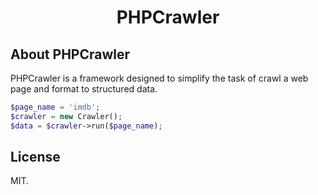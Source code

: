 <h1 align="center">PHPCrawler</h1>

## About PHPCrawler

PHPCrawler is a framework designed to simplify the task of crawl a web page and format to structured data.

```php
$page_name = 'imdb';
$crawler = new Crawler();
$data = $crawler->run($page_name);
```
## License

MIT.
 
